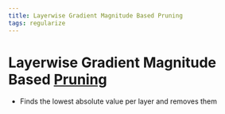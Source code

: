 ```yaml
---
title: Layerwise Gradient Magnitude Based Pruning
tags: regularize
---
```


# Layerwise Gradient Magnitude Based [Pruning](Pruning.md)
- Finds the lowest absolute value per layer and removes them


































































































